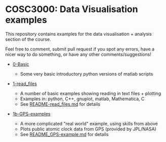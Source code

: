 # COSC3000: Data Visualisation examples

This repository contains examples for the data visualisation + analysis section of the course.

Feel free to comment, submit pull request if you spot any errors, have a nicer way to do something, or have any other comments/suggestions!

* [0-Basic](./0-Basic/)
  * Some very basic introductory python versions of matlab scripts
  
* [1-read_files](./1-read_files/)
  * A number of basic examples showing reading in text files + plotting
  * Examples in: python, C++, gnuplot, matlab, Mathematica, C
  * See [README-read_files.md](./1-read_files/README-read_files.md) for details

* [1b-GPS-examples](./1b-GPS-example/)
  * A more complicated "real world" example, using skills from above
  * Plots public atomic clock data from GPS (provided by JPL/NASA)
  * See [README_GPS-example.md](./1b-GPS-example/README_GPS-example.md) for details
